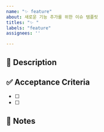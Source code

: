```yaml
---
name: "✨ feature"
about: 새로운 기능 추가를 위한 이슈 템플릿
titles: "✨ "
labels: "feature"
assignees: ''

---
```


## 📌 Description
<!-- 추가할 기능에 대해 설명해주세요 -->

## ✅ Acceptance Criteria
<!-- 기능 완료를 위한 조건들 -->
- [ ] 
- [ ] 

## 📝 Notes
<!-- 추가 정보나 참고사항 -->
